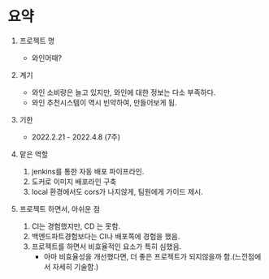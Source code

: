 # 요약

1. 프로젝트 명
   - 와인어때?
2. 계기
   - 와인 소비량은 늘고 있지만, 와인에 대한 정보는 다소 부족하다. 
   - 와인 추천시스템이  역시 빈약하여, 만들어보게 됨.


3. 기한 

   - 2022.2.21 - 2022.4.8 (7주)
4. 맡은 역할
   1. jenkins를 통한 자동 배포 파이프라인.
   2. 도커로 이미지 배포라인 구축
   3. local 환경에서도 cors가 나지않게, 팀원에게 가이드 제시.
5. 프로젝트 하면서, 아쉬운 점
   1. CI는 경험했지만, CD 는 못함.
   2. 백엔드파트경험보다는 CI나 배포쪽에 경험을 했음.
   3. 프로젝트를 하면서 비효율적인 요소가 특히 심했음. 
      - 아마 비효율성을 개선했다면, 더 좋은 프로젝트가 되지않을까 함.(느낀점에서 자세히 기술함.)

